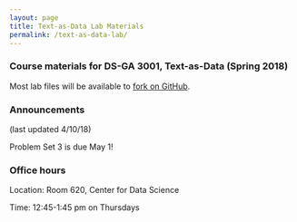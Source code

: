 ```yaml
---
layout: page
title: Text-as-Data Lab Materials
permalink: /text-as-data-lab/
---
```


### Course materials for DS-GA 3001, Text-as-Data (Spring 2018)

Most lab files will be available to <a href="https://github.com/leslie-huang/Text-as-Data-Lab-Spr2018">fork on GitHub</a>.

### Announcements

(last updated 4/10/18)

Problem Set 3 is due May 1!

### Office hours

Location: Room 620, Center for Data Science

Time: 12:45-1:45 pm on Thursdays
